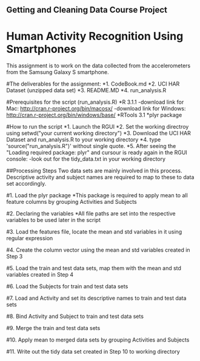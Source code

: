 ## Getting and Cleaning Data Course Project
# Human Activity Recognition Using Smartphones 
This assignment is to work on the data collected from the accelerometers from the Samsung Galaxy S smartphone.

#The deliverables for the assignment:
*1. CodeBook.md
*2. UCI HAR Dataset (unzipped data set)
*3. README.MD
*4. run_analysis.R

#Prerequisites for the script (run_analysis.R)
*R 3.1.1 
 -download link for Mac: http://cran.r-project.org/bin/macosx/
 -download link for Windows: http://cran.r-project.org/bin/windows/base/
*RTools 3.1
*plyr package

#How to run the script
*1. Launch the RGUI
*2. Set the working directroy using setwd("your current working directory")
*3. Download the UCI HAR Dataset and run_analysis.R to your working directory
*4. type 'source("run_analysis.R")' without single quote.
*5. After seeing the "Loading required package: plyr" and cursour is ready again in the RGUI console:
  -look out for the tidy_data.txt in your working directory

##Processing Steps
Two data sets are mainly involved in this process. Descriptive activity and subject names are required to map to these to data set accordingly.

#1. Load the plyr package
*This package is required to apply mean to all feature columns by grouping Activities and Subjects

#2. Declaring the variables
*All file paths are set into the respective variables to be used later in the script

#3. Load the features file, locate the mean and std variables in it using regular expression

#4. Create the column vector using the mean and std variables created in Step 3

#5. Load the train and test data sets, map them with the mean and std variables created in Step 4

#6. Load the Subjects for train and test data sets

#7. Load and Activity and set its descriptive names to train and test data sets

#8. Bind Activity and Subject to train and test data sets

#9. Merge the train and test data sets

#10. Apply mean to merged data sets by grouping Activities and Subjects

#11. Write out the tidy data set created in Step 10 to working directory